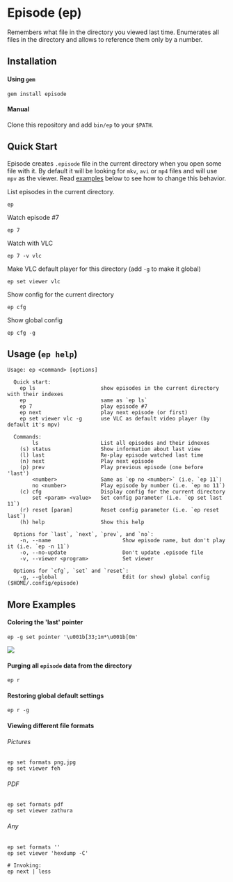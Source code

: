 # Episode (ep)
Remembers what file in the directory you viewed last time.
Enumerates all files in the directory and allows to reference them only by a number.

## Installation

#### Using `gem`
```
gem install episode
```

#### Manual
Clone this repository and add `bin/ep` to your `$PATH`.

## Quick Start

Episode creates `.episode` file in the current directory when you open some file with it. By default it will be looking for `mkv`, `avi` or `mp4` files and will use `mpv` as the viewer. Read [examples](#viewing-different-file-formats) below to see how to change this behavior.

List episodes in the current directory.
```
ep
``` 

Watch episode #7
```
ep 7
```

Watch with VLC
```
ep 7 -v vlc
``` 

Make VLC default player for this directory (add `-g` to make it global)
```
ep set viewer vlc
```

Show config for the current directory
```
ep cfg
```

Show global config
```
ep cfg -g
```

## Usage (`ep help`)
```
Usage: ep <command> [options] 

  Quick start:
    ep ls                     show episodes in the current directory with their indexes
    ep                        same as `ep ls`
    ep 7                      play episode #7
    ep next                   play next episode (or first)
    ep set viewer vlc -g      use VLC as default video player (by default it's mpv)

  Commands:
        ls                    List all episodes and their idnexes
    (s) status                Show information about last view
    (l) last                  Re-play episode watched last time 
    (n) next                  Play next episode
    (p) prev                  Play previous episode (one before 'last') 
        <number>              Same as `ep no <number>` (i.e. `ep 11`)
        no <number>           Play episode by number (i.e. `ep no 11`) 
    (c) cfg                   Display config for the current directory
        set <param> <value>   Set config parameter (i.e. `ep set last 11`)
    (r) reset [param]         Reset config parameter (i.e. `ep reset last`)
    (h) help                  Show this help

  Options for `last`, `next`, `prev`, and `no`:
    -n, --name                       Show episode name, but don't play it (i.e. `ep -n 11`)
    -o, --no-update                  Don't update .episode file
    -v, --viewer <program>           Set viewer

  Options for `cfg`, `set` and `reset`:
    -g, --global                     Edit (or show) global config ($HOME/.config/episode)
```

## More Examples

#### Coloring the 'last' pointer
```
ep -g set pointer '\u001b[33;1m*\u001b[0m'
```
<img src="https://static.hedlx.org/episode_coloring_pointer.png">

#### Purging all `episode` data from the directory
```
ep r
```

#### Restoring global default settings
```
ep r -g
```

#### Viewing different file formats

###### Pictures
```
ep set formats png,jpg
ep set viewer feh
```

###### PDF
```
ep set formats pdf
ep set viewer zathura
```

###### Any
```
ep set formats ''
ep set viewer 'hexdump -C'

# Invoking:
ep next | less
```
